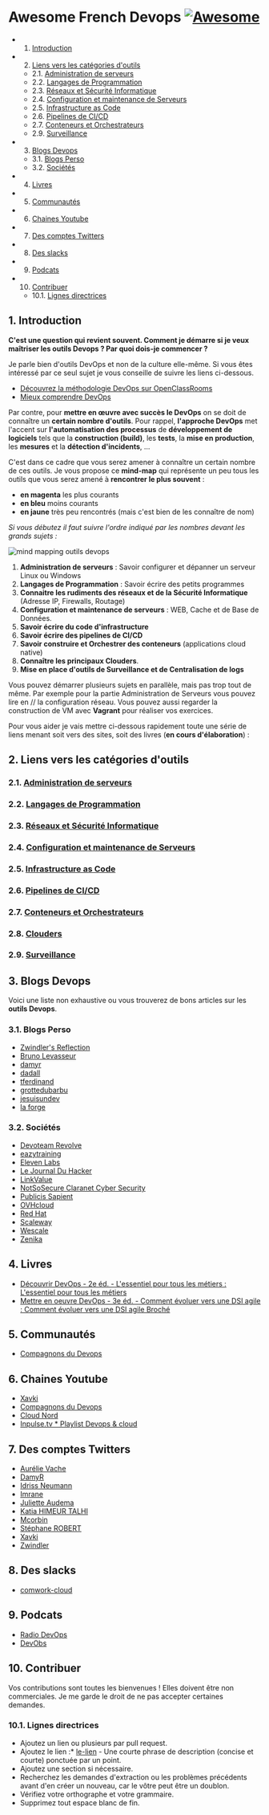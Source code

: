 # Awesome French Devops [![Awesome](https://cdn.rawgit.com/sindresorhus/awesome/d7305f38d29fed78fa85652e3a63e154dd8e8829/media/badge.svg)](https://github.com/sindresorhus/awesome)

<!-- vscode-markdown-toc -->
* 1. [Introduction](#Introduction)
* 2. [Liens vers les catégories d'outils](#Liensverslescatgoriesdoutils)
	* 2.1. [Administration de serveurs](/admin-serveurs/README.md)
	* 2.2. [Langages de Programmation](/langages-programmation/README.md)
	* 2.3. [Réseaux et Sécurité Informatique](/reseau-securite/README.md)
	* 2.4. [Configuration et maintenance de Serveurs](/configuration-serveurs/README.md)
	* 2.5. [Infrastructure as Code](/infra-as-code/README.md)
	* 2.6. [Pipelines de CI/CD](/ci-cd/README.md)
	* 2.7. [Conteneurs et Orchestrateurs](/conteneur-orchestration/README.md)
	* 2.9. [Surveillance](/surveillance/README.md)
* 3. [Blogs Devops](#BlogsDevops)
	* 3.1. [Blogs Perso](#BlogsPerso)
	* 3.2. [Sociétés](#Socits)
* 4. [Livres](#Livres)
* 5. [Communautés](#Communauts)
* 6. [Chaines Youtube](#ChainesYoutube)
* 7. [Des comptes Twitters](#DescomptesTwitters)
* 8. [Des slacks](#Desslacks)
* 9. [Podcats](#Podcats)
* 10. [Contribuer](#Contribuer)
	* 10.1. [Lignes directrices](#Lignesdirectrices)

<!-- vscode-markdown-toc-config
	numbering=true
	autoSave=true
	/vscode-markdown-toc-config -->
<!-- /vscode-markdown-toc -->
##  1. <a name='Introduction'></a>Introduction

**C'est une question qui revient souvent. Comment je démarre si je veux maîtriser
les outils Devops ? Par quoi dois-je commencer ?**

Je parle bien d'outils DevOps et non de la culture elle-même. Si vous êtes
intéressé par ce seul sujet je vous conseille de suivre les liens ci-dessous.

* [Découvrez la méthodologie DevOps sur
  OpenClassRooms](https://openclassrooms.com/fr/courses/6093671-decouvrez-la-methodologie-devops)
* [Mieux comprendre DevOps](https://aws.amazon.com/fr/devops/what-is-devops/)

Par contre, pour **mettre en œuvre avec succès le DevOps** on se doit de
connaître un **certain nombre d'outils**. Pour rappel, **l'approche DevOps** met
l'accent sur **l'automatisation des processus** de **développement de
logiciels** tels que la **construction (build)**, les **tests**, la **mise en
production**, les **mesures** et la **détection d'incidents**, ...

C'est dans ce cadre que vous serez amener à connaître un certain nombre de
ces outils. Je vous propose ce **mind-map** qui représente un peu tous les
outils que vous serez amené à **rencontrer le plus souvent** :

* **en magenta** les plus courants
* **en bleu** moins courants
* **en jaune** très peu rencontrés (mais c'est bien de les connaître de nom)

_Si vous débutez il faut suivre l'ordre indiqué par les nombres devant les
grands sujets :_

![mind mapping outils devops](media/formation-outils-devops.webp)

1. **Administration de serveurs** : Savoir configurer et dépanner un serveur Linux ou
   Windows
2. **Langages de Programmation** : Savoir écrire des petits programmes
3. **Connaitre les rudiments des réseaux et de la Sécurité Informatique** (Adresse
   IP, Firewalls, Routage)
4. **Configuration et maintenance de serveurs** : WEB, Cache et de Base de Données.
5. **Savoir écrire du code d'infrastructure**
6. **Savoir écrire des pipelines de CI/CD**
7. **Savoir construire et Orchestrer des conteneurs** (applications cloud native)
8. **Connaître les principaux Clouders**.
9. **Mise en place d'outils de Surveillance et de Centralisation de logs**

Vous pouvez démarrer plusieurs sujets en parallèle, mais pas trop tout de même.
Par exemple pour la partie Administration de Serveurs vous pouvez lire en //
la configuration réseau. Vous pouvez aussi regarder la construction de VM avec
**Vagrant** pour réaliser vos exercices.

Pour vous aider je vais mettre ci-dessous rapidement toute une série de liens
menant soit vers des sites, soit des livres (**en cours d'élaboration**) :

##  2. <a name='Liensverslescatgoriesdoutils'></a>Liens vers les catégories d'outils

###  2.1. <a name='Administrationdeserveursadmin-serveursREADME.md'></a>[Administration de serveurs](/admin-serveurs/README.md)
###  2.2. <a name='LangagesdeProgrammationlangages-programmationREADME.md'></a>[Langages de Programmation](/langages-programmation/README.md)
###  2.3. <a name='RseauxetScuritInformatiquereseau-securiteREADME.md'></a>[Réseaux et Sécurité Informatique](/reseau-securite/README.md)
###  2.4. <a name='ConfigurationetmaintenancedeServeursconfiguration-serveursREADME.md'></a>[Configuration et maintenance de Serveurs](/configuration-serveurs/README.md)
###  2.5. <a name='InfrastructureasCodeinfra-as-codeREADME.md'></a>[Infrastructure as Code](/infra-as-code/README.md)
###  2.6. <a name='PipelinesdeCICDci-cdREADME.md'></a>[Pipelines de CI/CD](/ci-cd/README.md)
###  2.7. <a name='ConteneursetOrchestrateursconteneur-orchestrationREADME.md'></a>[Conteneurs et Orchestrateurs](/conteneur-orchestration/README.md)
###  2.8. <a name='ClouderscloudREADME.md'></a>[Clouders](/cloud/README.md)
###  2.9. <a name='SurveillancesurveillanceREADME.md'></a>[Surveillance](/surveillance/README.md)

##  3. <a name='BlogsDevops'></a>Blogs Devops

Voici une liste non exhaustive ou vous trouverez de bons articles sur les **outils
Devops**.

###  3.1. <a name='BlogsPerso'></a>Blogs Perso

* [Zwindler's Reflection](https://blog.zwindler.fr/)
* [Bruno Levasseur](https://blog.levassb.ovh/)
* [damyr](https://www.damyr.fr)
* [dadall](https://www.dadall.info)
* [tferdinand](https://tferdinand.net)
* [grottedubarbu](https://www.grottedubarbu.fr)
* [jesuisundev](https://www.jesuisundev.com)
* [la forge](https://lafor.ge/)

###  3.2. <a name='Socits'></a>Sociétés

* [Devoteam Revolve](https://blog.revolve.team/)
* [eazytraining](https://eazytraining.fr/blog/)
* [Eleven Labs](https://blog.eleven-labs.com)
* [Le Journal Du Hacker](https://www.journalduhacker.net)
* [LinkValue](https://blog.link-value.fr/)
* [NotSoSecure Claranet Cyber Security](https://notsosecure.com/blog)
* [Publicis Sapient](http://blog.engineering.publicissapient.fr)
* [OVHcloud](https://blog.ovhcloud.com/)
* [Red Hat](https://www.redhat.com/fr/blog)
* [Scaleway](https://blog.scaleway.com)
* [Wescale](https://blog.wescale.fr)
* [Zenika](https://blog.zenika.com/)

##  4. <a name='Livres'></a>Livres

- [Découvrir DevOps - 2e éd. - L'essentiel pour tous les métiers : L'essentiel pour tous les métiers](https://amzn.to/3roccO9)
- [Mettre en oeuvre DevOps - 3e éd. - Comment évoluer vers une DSI agile :
  Comment évoluer vers une DSI agile Broché](https://amzn.to/3e0d4pg)

##  5. <a name='Communauts'></a>Communautés

* [Compagnons du Devops](https://www.compagnons-devops.fr/)

##  6. <a name='ChainesYoutube'></a>Chaines Youtube

* [Xavki](https://www.youtube.com/c/xavki-linux)
* [Compagnons du Devops](https://www.youtube.com/c/LesCompagnonsduDevOps)
* [Cloud Nord](https://www.youtube.com/channel/UCD_iUcnDZgFlU_7fBmWH3tA)
* [Inpulse.tv * Playlist Devops & cloud](https://www.youtube.com/playlist?list=PLORtqNVm6r7BVC3ldqwLK4Nl_FgjwpQpU)

##  7. <a name='DescomptesTwitters'></a>Des comptes Twitters

- [Aurélie Vache](https://mobile.twitter.com/aurelievache)
- [DamyR](https://twitter.com/damyr_fr)
- [Idriss Neumann](https://twitter.com/idriss_neumann)
- [Imrane](https://twitter.com/ImraneSubstack)
- [Juliette Audema](https://twitter.com/ajuliettedev)
- [Katia HIMEUR TALHI](https://mobile.twitter.com/katia_tal)
- [Mcorbin](https://twitter.com/_mcorbin)
- [Stéphane ROBERT](https://twitter.com/RobertStphane19)
- [Xavki](https://twitter.com/xavki_off)
- [Zwindler](https://twitter.com/zwindler)

##  8. <a name='Desslacks'></a>Des slacks

* [comwork-cloud](https://t.co/kQcXNqtoNZ)

##  9. <a name='Podcats'></a>Podcats

- [Radio DevOps](https://lydra.fr/radio-devops/)
- [DevObs](https://devobs.p7t.tech/)

##  10. <a name='Contribuer'></a>Contribuer

Vos contributions sont toutes les bienvenues ! Elles doivent être non
commerciales. Je me garde le droit de ne pas accepter certaines demandes.

###  10.1. <a name='Lignesdirectrices'></a>Lignes directrices

- Ajoutez un lien ou plusieurs par pull request.
- Ajoutez le lien :* [le-lien](http://example.com/) - Une courte phrase
  de description (concise et courte) ponctuée par un point.
- Ajoutez une section si nécessaire.
- Recherchez les demandes d'extraction ou les problèmes précédents avant d'en créer un nouveau, car le vôtre peut être un doublon.
- Vérifiez votre orthographe et votre grammaire.
- Supprimez tout espace blanc de fin.

